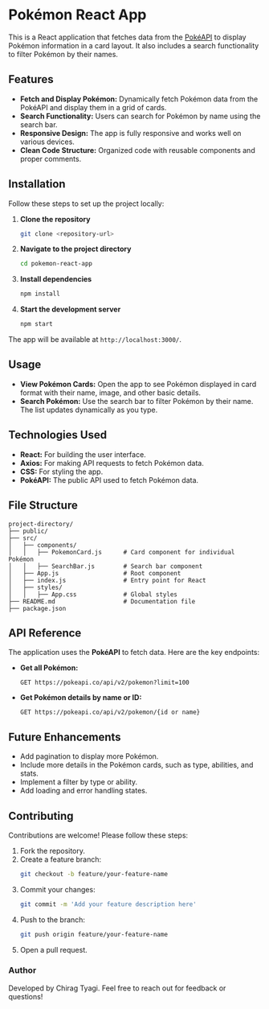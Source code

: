 # Pokémon React App

This is a React application that fetches data from the [PokéAPI](https://pokeapi.co/api/v2/pokemon) to display Pokémon information in a card layout. It also includes a search functionality to filter Pokémon by their names.

## Features

- **Fetch and Display Pokémon:** Dynamically fetch Pokémon data from the PokéAPI and display them in a grid of cards.
- **Search Functionality:** Users can search for Pokémon by name using the search bar.
- **Responsive Design:** The app is fully responsive and works well on various devices.
- **Clean Code Structure:** Organized code with reusable components and proper comments.

## Installation

Follow these steps to set up the project locally:

1. **Clone the repository**
   ```bash
   git clone <repository-url>
   ```

2. **Navigate to the project directory**
   ```bash
   cd pokemon-react-app
   ```

3. **Install dependencies**
   ```bash
   npm install
   ```

4. **Start the development server**
   ```bash
   npm start
   ```

The app will be available at `http://localhost:3000/`.

## Usage

- **View Pokémon Cards:** Open the app to see Pokémon displayed in card format with their name, image, and other basic details.
- **Search Pokémon:** Use the search bar to filter Pokémon by their name. The list updates dynamically as you type.

## Technologies Used

- **React:** For building the user interface.
- **Axios:** For making API requests to fetch Pokémon data.
- **CSS:** For styling the app.
- **PokéAPI:** The public API used to fetch Pokémon data.

## File Structure

```
project-directory/
├── public/
├── src/
│   ├── components/
│   │   ├── PokemonCard.js      # Card component for individual Pokémon
│   │   ├── SearchBar.js        # Search bar component
│   ├── App.js                  # Root component
│   ├── index.js                # Entry point for React
│   ├── styles/
│   │   ├── App.css             # Global styles
├── README.md                   # Documentation file
├── package.json
```

## API Reference

The application uses the **PokéAPI** to fetch data. Here are the key endpoints:

- **Get all Pokémon:**
  ```
  GET https://pokeapi.co/api/v2/pokemon?limit=100
  ```

- **Get Pokémon details by name or ID:**
  ```
  GET https://pokeapi.co/api/v2/pokemon/{id or name}
  ```

## Future Enhancements

- Add pagination to display more Pokémon.
- Include more details in the Pokémon cards, such as type, abilities, and stats.
- Implement a filter by type or ability.
- Add loading and error handling states.

## Contributing

Contributions are welcome! Please follow these steps:

1. Fork the repository.
2. Create a feature branch:
   ```bash
   git checkout -b feature/your-feature-name
   ```
3. Commit your changes:
   ```bash
   git commit -m 'Add your feature description here'
   ```
4. Push to the branch:
   ```bash
   git push origin feature/your-feature-name
   ```
5. Open a pull request.


### Author

Developed by Chirag Tyagi. Feel free to reach out for feedback or questions!
